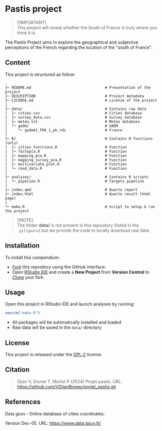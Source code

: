 # Pastis project

> \[!IMPORTANT\]\
> This project will reveal whether the South of France is truly where you think it is.

The Pastis Project aims to explore the geographical and subjective perceptions of the French regarding the location of the "south of France".

## Content

This project is structured as follow:

```         
.
├─ README.md                                  # Presentation of the project
├─ DESCRIPTION                                # Project metadata
├─ LICENSE.md                                 # License of the project
|
├─ data/                                      # Contains raw data
|  ├─ cities.csv                              # Cities database
|  ├─ survey_data.csv                         # Survey database
|  ├─ meteo.txt                               # Meteo database
|  └─ gadm/                                   # GADM
|     └─ gadm41_FRA_1_pk.rds                  # France
|
├─ R/                                         # Contains R functions (only)
|  ├─ cities_functions.R                      # Function 
|  ├─ factopca.R                              # Function
|  ├─ mapping_pca.R                           # Function
|  ├─ mapping_survey_pca.R                    # Function
|  ├─ multivariate_plot.R                     # Function
|  └─ read_data.R                             # Function
|
├─ analyses/                                  # Contains R scripts
|  └─ pipeline.R                              # Targets pipeline
|
├─ index.qmd                                  # Quarto report
├─ index.html                                 # Quarto result (html page)
|
└─ make.R                                     # Script to setup & run the project
```

> \[!NOTE\]\
> The folder **data/** is not present in this repository (listed in the `.gitignore`) but we provide the code to locally download raw data.

## Installation

To install this compendium:

-   [Fork](https://docs.github.com/en/get-started/quickstart/contributing-to-projects) this repository using the GitHub interface.
-   Open [RStudio IDE](https://posit.co/products/open-source/rstudio/) and create a **New Project** from **Version Control** to [Clone](https://docs.github.com/en/repositories/creating-and-managing-repositories/cloning-a-repository) your fork.

## Usage

Open this project in RStudio IDE and launch analyses by running:

``` r
source("make.R")
```

-   All packages will be automatically installed and loaded
-   Raw data will be saved in the `data/` directory

## License

This project is released under the [GPL-2](https://choosealicense.com/licenses/gpl-2.0/) license.

## Citation

> Djian V, Dionet T, Morlot P (2024) Projet pastis. URL: <https://github.com/VDjianBiogeo/projet_pastis.git>

## References

Data gouv : Online database of cities coordinates.

Version Dec-05. URL: <https://www.data.gouv.fr/>